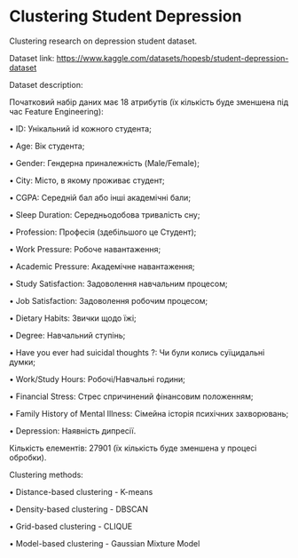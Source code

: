 # Clustering Student Depression
Clustering research on depression student dataset. 


Dataset link: https://www.kaggle.com/datasets/hopesb/student-depression-dataset


Dataset description:

Початковий набір даних має 18 атрибутів (їх кількість буде зменшена під час Feature Engineering):

• ID: Унікальний id кожного студента;

• Age: Вік студента;

• Gender: Гендерна приналежність (Male/Female);

• City: Місто, в якому проживає студент;

• CGPA: Середній бал або інші академічні бали;

• Sleep Duration: Середньодобова тривалість сну;

• Profession: Професія (здебільшого це Студент);

• Work Pressure: Робоче навантаження;

• Academic Pressure: Академічне навантаження;

• Study Satisfaction: Задоволення навчальним процесом;

• Job Satisfaction: Задоволення робочим процесом;

• Dietary Habits: Звички щодо їжі;

• Degree: Навчальний ступінь;

• Have you ever had suicidal thoughts ?: Чи були колись суїцидальні думки;

• Work/Study Hours: Робочі/Навчальні години;

• Financial Stress: Стрес спричинений фінансовим положенням;

• Family History of Mental Illness: Сімейна історія психічних захворювань;

• Depression: Наявність дипресії.

Кількість елементів: 27901 (їх кількість буде зменшена у процесі обробки).


Clustering methods:

• Distance-based clustering - K-means

• Density-based clustering - DBSCAN

• Grid-based clustering - CLIQUE

• Model-based clustering - Gaussian Mixture Model
